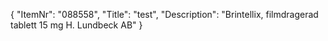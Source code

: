 {
  "ItemNr": "088558",
  "Title": "test",
  "Description": "Brintellix, filmdragerad tablett 15 mg H. Lundbeck AB"
}